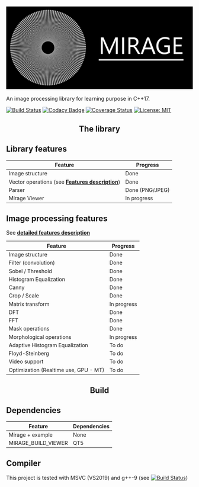 ![Logo](readmefiles/banniere.png) 

An image processing library for learning purpose in C++17.

[![Build Status](https://travis-ci.org/PlathC/Mirage.svg?branch=master)](https://travis-ci.org/PlathC/Mirage)
[![Codacy Badge](https://api.codacy.com/project/badge/Grade/e7674eb14f3a4636b98ded41d9cbb42c)](https://www.codacy.com/manual/PlathC/Mirage?utm_source=github.com&amp;utm_medium=referral&amp;utm_content=PlathC/Mirage&amp;utm_campaign=Badge_Grade) 
[![Coverage Status](https://coveralls.io/repos/github/PlathC/Mirage/badge.svg?branch=master)](https://coveralls.io/github/PlathC/Mirage?branch=master)
[![License: MIT](https://img.shields.io/badge/License-MIT-yellow.svg)](https://opensource.org/licenses/MIT)

<h2 align="center">The library</h2>

## __Library features__

| Feature                                                         | Progress                                                     |
|-----------------------------------------------------------------|--------------------------------------------------------------|
| Image structure                                                 | Done                                                         |
| Vector operations (see [__Features description__](Features.md)) | Done                                                         |
| Parser                                                          | Done (PNG/JPEG)                                              |
| Mirage Viewer                                                   | In progress                                                  |

## Image processing features 

See [__detailed features description__](Features.md)

| Feature                                                         | Progress             |
|-----------------------------------------------------------------|----------------------|
| Image structure                                                 | Done                 |
| Filter (convolution)                                            | Done                 |
| Sobel / Threshold                                               | Done                 |
| Histogram Equalization                                          | Done                 |
| Canny                                                           | Done                 |
| Crop / Scale                                                    | Done                 |
| Matrix transform                                                | In progress          |
| DFT                                                             | Done                 |
| FFT                                                             | Done                 |
| Mask operations                                                 | Done                 |
| Morphological operations                                        | In progress          |
| Adaptive Histogram Equalization                                 | To do                |
| Floyd-Steinberg                                                 | To do                |
| Video support                                                   | To do                |
| Optimization (Realtime use, GPU - MT)                           | To do                |

<h2 align="center">Build</h2>

## Dependencies 

| Feature                          | Dependencies |
|----------------------------------|--------------|
| Mirage + example                 | None         | 
| MIRAGE_BUILD_VIEWER              | QT5          | 
 
## Compiler

This project is tested with MSVC (VS2019) and g++-9 (see [![Build Status](https://travis-ci.org/PlathC/Mirage.svg?branch=master)](https://travis-ci.org/PlathC/Mirage))



